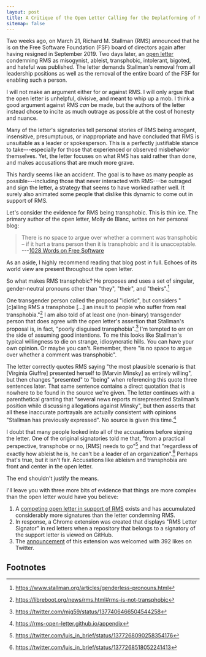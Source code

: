 ```yaml
---
layout: post
title: A Critique of the Open Letter Calling for the Deplatforming of RMS
sitemap: false
---
```


Two weeks ago, on March 21, Richard M. Stallman (RMS) announced that he is on the Free
Software Foundation (FSF) board of directors again after having resigned in September
2019\.  Two days later, an [open letter][] condemning RMS as misogynist, ableist,
transphobic, intolerant, bigoted, and hateful was published.  The letter demands
Stallman's removal from all leadership positions as well as the removal of the entire
board of the FSF for enabling such a person.

I will not make an argument either for or against RMS.
I will only argue that the open letter is unhelpful, divisive, and meant to whip up a mob.
I think a good argument against RMS *can* be made, but the authors of the letter instead
chose to incite as much outrage as possible at the cost of honesty and nuance.
<!--This unnecessarily increases division among supporters of free and open-source
software.-->

Many of the letter's signatories tell personal stories of RMS being arrogant, insensitive,
presumptuous, or inappropriate and have concluded that RMS is unsuitable as a leader or
spokesperson.  This is a perfectly justifiable stance to take---especially for those that
experienced or observed misbehavior themselves.  Yet, the letter focuses on what RMS has
said rather than done, and makes accusations that are much more grave.

This hardly seems like an accident.  The goal is to have as many people as
possible---including those that never interacted with RMS---be outraged and sign the
letter<!-- and give themselves a pat on the back--><!-- for their righteousness-->, a
strategy that seems to have worked rather well.  It surely also animated some people that
dislike this dynamic to come out in support of RMS.

Let's consider the evidence for RMS being transphobic.  This is thin ice.  The primary
author of the open letter, Molly de Blanc, writes on her personal blog:

> There is no space to argue over whether a comment was transphobic – if it hurt a trans
> person then it is transphobic and it is unacceptable.  
---[1028 Words on Free Software](http://deblanc.net/blog/2021/01/12/1028-words-on-free-software/)

As an aside, I highly recommend reading that blog post in full.  Echoes of its world view
are present throughout the open letter.

So what makes RMS transphobic?
He proposes and uses a set of singular, gender-neutral pronouns other than "they",
"their", and "theirs".[^genderless-pronouns]
<!--Period.-->

One transgender person called the proposal "idiotic", but considers "[c]alling RMS a
transphobe […] an insult to people who suffer from real transphobia."[^leah-rowe] I am
also told of at least one (non-binary) transgender person that does agree with the open
letter's assertion that Stallman's proposal is, in fact, "poorly disguised
transphobia".[^fucking-transphobic] I'm tempted to err on the side of assuming good
intentions.  To me this looks like Stallman's typical willingness to die on strange,
idiosyncratic hills.  You can have your own opinion.  Or maybe you can't.  Remember, there
"is no space to argue over whether a comment was transphobic".

The letter correctly quotes RMS saying "the most plausible scenario is that [Virginia
Giuffre] presented herself to [Marvin Minsky] as entirely willing", but then changes
"presented" to "being" when referencing this quote three sentences later.  That same
sentence contains a direct quotation  that is nowhere to be found in the source we're
given.  The letter continues with a parenthetical granting that "several news reports
misrepresented Stallman's position while discussing allegations against Minsky", but then
asserts that all these inaccurate portrayals are actually consistent with opinions
"Stallman has previously expressed".  No source is given this time.[^open-letter-appendix]

<!-- TODO: talk about ableism as well? -->

I doubt that many people looked into all of the accusations before signing the letter.
One of the original signatories told me that, "from a practical perspective, transphobe or
no, [RMS] needs to go"[^luis-1] and that "regardless of exactly how ableist he is, he
can't be a leader of an organization".[^luis-2]  Perhaps that's true, but it isn't fair.
Accusations like ableism and transphobia are front and center in the open letter.
<!--For people like myself that never personally interacted with RMS, these claims provide
the impetus for signing.-->
The end shouldn't justify the means.
<!--Another signatory I argued with told me he "at least hope[s] we can all agree [RMS is]
a creep, dudes weird af".-->

<!--Here's another bit of evidence that "the FOSS community finally stands up to
misogynist, ableist, transphobic, hateful bigot" isn't the full story.-->
I'll leave you with three more bits of evidence that things are more complex than the open
letter would have you believe:

1.  A [competing open letter in support of RMS][] exists and has accumulated considerably
    more signatures than the letter condemning RMS.
2.  In response, a Chrome extension was created that displays "RMS Letter Signator" in red
    letters when a repository that belongs to a signatory of the support letter is viewed
    on GitHub.
3.  The [announcement][extension-announcement] of this extension was welcomed with 392
    likes on Twitter.

## Footnotes

[^genderless-pronouns]: <https://www.stallman.org/articles/genderless-pronouns.html>
[^leah-rowe]: <https://libreboot.org/news/rms.html#rms-is-not-transphobic>
[^fucking-transphobic]: <https://twitter.com/mjg59/status/1377406466504544258>
[^open-letter-appendix]: <https://rms-open-letter.github.io/appendix>
[^luis-1]: <https://twitter.com/luis_in_brief/status/1377268090258354176>
[^luis-2]: <https://twitter.com/luis_in_brief/status/1377268518052241413>

[open letter]: https://rms-open-letter.github.io
[competing open letter in support of RMS]: https://rms-support-letter.github.io
[extension-announcement]: https://twitter.com/aaronbassett/status/1376601712379764737
